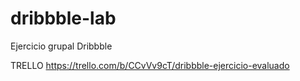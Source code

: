 # dribbble-lab
Ejercicio grupal Dribbble

TRELLO
https://trello.com/b/CCvVv9cT/dribbble-ejercicio-evaluado

